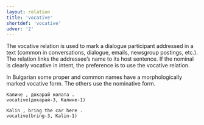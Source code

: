 ```yaml
---
layout: relation
title: 'vocative'
shortdef: 'vocative'
udver: '2'
---
```


The vocative relation is used to mark a dialogue participant addressed in a text (common in conversations, dialogue, emails, newsgroup postings, etc.). The relation links the addressee’s name to its host sentence. If the nominal is clearly vocative in intent, the preference is to use the vocative relation. 

In Bulgarian some proper and common names have a morphologically marked vocative form. The others use the nominative form.

~~~ sdparse
Калине , докарай колата .
vocative(докарай-3, Калине-1)
~~~

~~~ sdparse
Kalin , bring the car here .
vocative(bring-3, Kalin-1)
~~~
<!-- Interlanguage links updated Út zář 29 20:23:44 CEST 2020 -->

